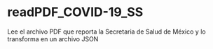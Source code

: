 # readPDF_COVID-19_SS
Lee el archivo PDF que reporta la Secretaria de Salud de México y lo transforma en un archivo JSON

